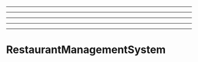 ------------------------
----------------------------------------------------------------------------------------------------
----------------------------------------------------------------------------------------------------
----------------------------------------------------------------------------------------------------
----------------------------------------------------------------------------------------------------
# RestaurantManagementSystem
